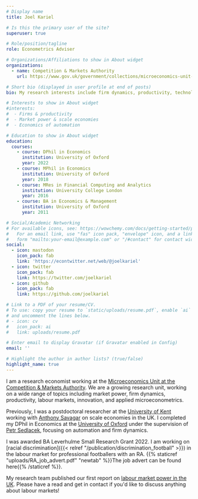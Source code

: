 ```yaml
---
# Display name
title: Joel Kariel

# Is this the primary user of the site?
superuser: true

# Role/position/tagline
role: Econometrics Adviser

# Organizations/Affiliations to show in About widget
organizations:
  - name: Competition & Markets Authority
    url: https://www.gov.uk/government/collections/microeconomics-unit-research

# Short bio (displayed in user profile at end of posts)
bio: My research interests include firm dynamics, productivity, technological change, market power, applied econometrics.

# Interests to show in About widget
#interests:
#  - Firms & productivity
#  - Market power & scale economies
#  - Economics of automation

# Education to show in About widget
education:
  courses:
    - course: DPhil in Economics
      institution: University of Oxford
      year: 2022
    - course: MPhil in Economics
      institution: University of Oxford
      year: 2018
    - course: MRes in Financial Computing and Analytics
      institution: University College London
      year: 2016
    - course: BA in Economics & Management
      institution: University of Oxford
      year: 2011

# Social/Academic Networking
# For available icons, see: https://wowchemy.com/docs/getting-started/page-builder/#icons
#   For an email link, use "fas" icon pack, "envelope" icon, and a link in the
#   form "mailto:your-email@example.com" or "/#contact" for contact widget.
social:
  - icon: mastodon
    icon_pack: fab
    link: 'https://econtwitter.net/web/@joelkariel'
  - icon: twitter
    icon_pack: fab
    link: https://twitter.com/joelkariel
  - icon: github
    icon_pack: fab
    link: https://github.com/joelkariel

# Link to a PDF of your resume/CV.
# To use: copy your resume to `static/uploads/resume.pdf`, enable `ai` icons in `params.toml`,
# and uncomment the lines below.
# - icon: cv
#   icon_pack: ai
#   link: uploads/resume.pdf

# Enter email to display Gravatar (if Gravatar enabled in Config)
email: ''

# Highlight the author in author lists? (true/false)
highlight_name: true
---
```


I am a research economist working at the [Microeconomics Unit at the Competition & Markets Authority](https://www.gov.uk/government/collections/microeconomics-unit-research). We are a growing research unit, working on a wide range of topics including market power, firm dynamics, productivity, labour markets, innovation, and applied microeconometrics.

Previously, I was a postdoctoral researcher at the [University of Kent](https://www.kent.ac.uk/economics) working with [Anthony Savagar](https://www.asavagar.com/) on scale economies in the UK. I completed my DPhil in Economics at the [University of Oxford](https://www.economics.ox.ac.uk/) under the supervision of [Petr Sedlacek](https://users.ox.ac.uk/~econ0506/), focusing on automation and firm dynamics.

I was awarded BA Leverhulme Small Research Grant 2022. I am working on [racial discrimination]({{< relref "/publication/discrimination_football" >}}) in the labour market for professional footballers with an RA. {{% staticref "uploads/RA_job_advert.pdf" "newtab" %}}The job advert can be found here{{% /staticref %}}.

My research team published our first report on [labour market power in the UK](https://www.gov.uk/government/publications/competition-and-market-power-in-uk-labour-markets). Please have a read and get in contact if you'd like to discuss anything about labour markets!
